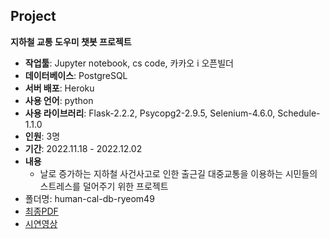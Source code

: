 ## Project

 **지하철 교통 도우미 챗봇 프로젝트**  
- **작업툴**: Jupyter notebook, cs code, 카카오 i 오픈빌더
- **데이터베이스**: PostgreSQL
- **서버 배포**: Heroku
- **사용 언어**: python
- **사용 라이브러리**: Flask-2.2.2, Psycopg2-2.9.5, Selenium-4.6.0, Schedule-1.1.0
- **인원**: 3명  
- **기간**: 2022.11.18 - 2022.12.02  
- **내용**
  - 날로 증가하는 지하철 사건사고로 인한 출근길 대중교통을 이용하는 시민들의 스트레스를 덜어주기 위한 프로젝트
- 폴더명: human-cal-db-ryeom49
- [최종PDF](https://github.com/ryeomyoung2/human-cal-db-ryeom49/blob/main/%EC%A7%80%ED%95%98%EC%B2%A0%20%EA%B5%90%ED%86%B5%20%EB%8F%84%EC%9A%B0%EB%AF%B8%20%EC%B1%97%EB%B4%87%20%ED%94%84%EB%A1%9C%EC%A0%9D%ED%8A%B8.pdf)
- [시연영상](https://www.youtube.com/watch?v=TVT5QuFyewY&t=4s)

